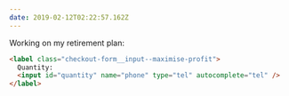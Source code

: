 ```yaml
---
date: 2019-02-12T02:22:57.162Z
---
```


Working on my retirement plan:

```html
<label class="checkout-form__input--maximise-profit">
  Quantity:
  <input id="quantity" name="phone" type="tel" autocomplete="tel" />
</label>
```
